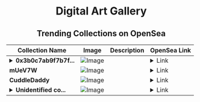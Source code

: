 <div align="center">

# Digital Art Gallery

## Trending Collections on OpenSea

| Collection Name                       | Image                                                                                     | Description                       | OpenSea Link                                                                                          |
|---------------------------------------|-------------------------------------------------------------------------------------------|-----------------------------------|--------------------------------------------------------------------------------------------------------|
| **<details><summary>0x3b0c7ab9f7b7f...</summary>0x3b0c7ab9f7b7fd74780cc71e4d9ee3c597037135</details>** | ![Image](https://i.seadn.io/s/raw/files/0120dbe70465f91ae019e541cba50a56.jpg?w=500&auto=format?w=200&auto=format) |  | <details><summary>Link</summary>[0x3b0c7ab9f7b7fd74780cc71e4d9ee3c597037135](https://opensea.io/collection/0x3b0c7ab9f7b7fd74780cc71e4d9ee3c597037135)</details> |
| **mUeV7W** | ![Image](https://i.seadn.io/s/raw/files/315c34142f723cbef63a010b284e5cb7.png?w=500&auto=format?w=200&auto=format) |  | <details><summary>Link</summary>[mUeV7W](https://opensea.io/collection/muev7w)</details> |
| **CuddleDaddy** | ![Image](https://i.seadn.io/s/raw/files/ddd7832910b0d234562027c5e9bf0983.png?w=500&auto=format?w=200&auto=format) |  | <details><summary>Link</summary>[CuddleDaddy](https://opensea.io/collection/cuddledaddy)</details> |
| **<details><summary>Unidentified co...</summary>Unidentified contract 87ee6864-64e4-4ef8-8ca5-2be8dc75e05e</details>** | ![Image](https://i.seadn.io/s/raw/files/a837708742ad8afcb35eb60ba787976d.jpg?w=500&auto=format?w=200&auto=format) |  | <details><summary>Link</summary>[Unidentified contract 87ee6864-64e4-4ef8-8ca5-2be8dc75e05e](https://opensea.io/collection/unidentified-contract-87ee6864-64e4-4ef8-8ca5-2be8)</details> |

</div>